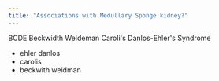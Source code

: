 ```yaml
---
title: "Associations with Medullary Sponge kidney?"
---
```

BCDE
Beckwidth Weideman
Caroli's
Danlos-Ehler's Syndrome

- ehler danlos
- carolis
- beckwith weidman

